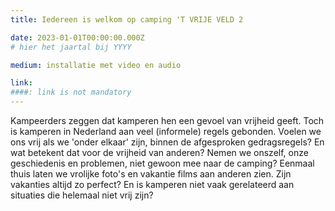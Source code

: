 ```yaml
---
title: Iedereen is welkom op camping 'T VRIJE VELD 2

date: 2023-01-01T00:00:00.000Z
# hier het jaartal bij YYYY

medium: installatie met video en audio

link: 
####: link is not mandatory
---
```

Kampeerders zeggen dat kamperen hen een gevoel van vrijheid geeft. Toch is kamperen in Nederland aan veel (informele) regels gebonden. Voelen we ons vrij als we 'onder elkaar' zijn, binnen de afgesproken gedragsregels? En wat betekent dat voor de vrijheid van anderen? 
Nemen we onszelf, onze geschiedenis en problemen, niet gewoon mee naar de camping? 
Eenmaal thuis laten we vrolijke foto's en vakantie films aan anderen zien. Zijn vakanties altijd zo perfect? 
En is kamperen niet vaak gerelateerd aan situaties die helemaal niet vrij zijn?




